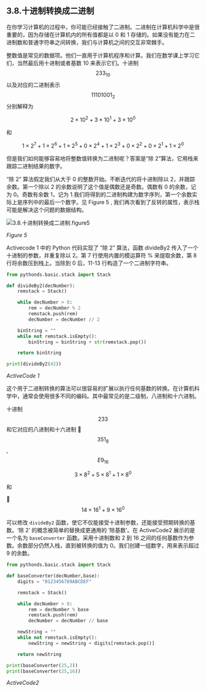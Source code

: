 ## 3.8.十进制转换成二进制

在你学习计算机的过程中，你可能已经接触了二进制。二进制在计算机科学中是很重要的，因为存储在计算机内的所有值都是以 0 和 1 存储的。如果没有能力在二进制数和普通字符串之间转换，我们与计算机之间的交互非常棘手。

整数值是常见的数据项。他们一直用于计算机程序和计算。我们在数学课上学习它们，当然最后用十进制或者基数 10 来表示它们。十进制 $$233_{10}$$ 以及对应的二进制表示 $$11101001_2$$ 分别解释为

$$
2\times10^{2} + 3\times10^{1} + 3\times10^{0}
$$

和

$$
1\times2^{7} + 1\times2^{6} + 1\times2^{5} + 0\times2^{4} + 1\times2^{3} + 0\times2^{2} + 0\times2^{1} + 1\times2^{0}
$$

但是我们如何能够容易地将整数值转换为二进制呢？答案是“除 2”算法，它用栈来跟踪二进制结果的数字。

“除 2” 算法假定我们从大于 0 的整数开始。不断迭代的将十进制除以 2，并跟踪余数。第一个除以 2 的余数说明了这个值是偶数还是奇数。偶数有 0 的余数，记为 0。奇数有余数 1，记为 1.我们将得到的二进制构建为数字序列，第一个余数实际上是序列中的最后一个数字。见 Figure 5 , 我们再次看到了反转的属性，表示栈可能是解决这个问题的数据结构。

![3.8.十进制转换成二进制.figure5](assets/3.8.%E5%8D%81%E8%BF%9B%E5%88%B6%E8%BD%AC%E6%8D%A2%E6%88%90%E4%BA%8C%E8%BF%9B%E5%88%B6.figure5.png)

*Figure 5*

Activecode 1 中的 Python 代码实现了 “除 2” 算法，函数 divideBy2 传入了一个十进制的参数，并重复除以 2。第 7 行使用内置的模运算符 % 来提取余数，第 8 行将余数压到栈上。当除到 0 后，11-13 行构造了一个二进制字符串。

```py
from pythonds.basic.stack import Stack

def divideBy2(decNumber):
    remstack = Stack()

    while decNumber > 0:
        rem = decNumber % 2
        remstack.push(rem)
        decNumber = decNumber // 2

    binString = ""
    while not remstack.isEmpty():
        binString = binString + str(remstack.pop())

    return binString

print(divideBy2(42))

```

*ActiveCode 1*

这个用于二进制转换的算法可以很容易的扩展以执行任何基数的转换。在计算机科学中，通常会使用很多不同的编码。其中最常见的是二级制，八进制和十六进制。

十进制 $$233$$ 和它对应的八进制和十六进制 $$351_8$$, $$E9_{16}$$

$$
3\times8^{2} + 5\times8^{1} + 1\times8^{0}
$$

和

$$
14\times16^{1} + 9\times16^{0}
$$

可以修改 `divideBy2` 函数，使它不仅能接受十进制参数，还能接受预期转换的基数。‘除 2’ 的概念被简单的替换成更通用的 ‘除基数’。在 ActiveCode2 展示的是一个名为 `baseConverter` 函数。采用十进制数和 2 到 16 之间的任何基数作为参数。余数部分仍然入栈，直到被转换的值为 0。我们创建一组数字，用来表示超过 9 的余数。

```py
from pythonds.basic.stack import Stack

def baseConverter(decNumber,base):
    digits = "0123456789ABCDEF"

    remstack = Stack()

    while decNumber > 0:
        rem = decNumber % base
        remstack.push(rem)
        decNumber = decNumber // base

    newString = ""
    while not remstack.isEmpty():
        newString = newString + digits[remstack.pop()]

    return newString

print(baseConverter(25,2))
print(baseConverter(25,16))
```

*ActiveCode2*

